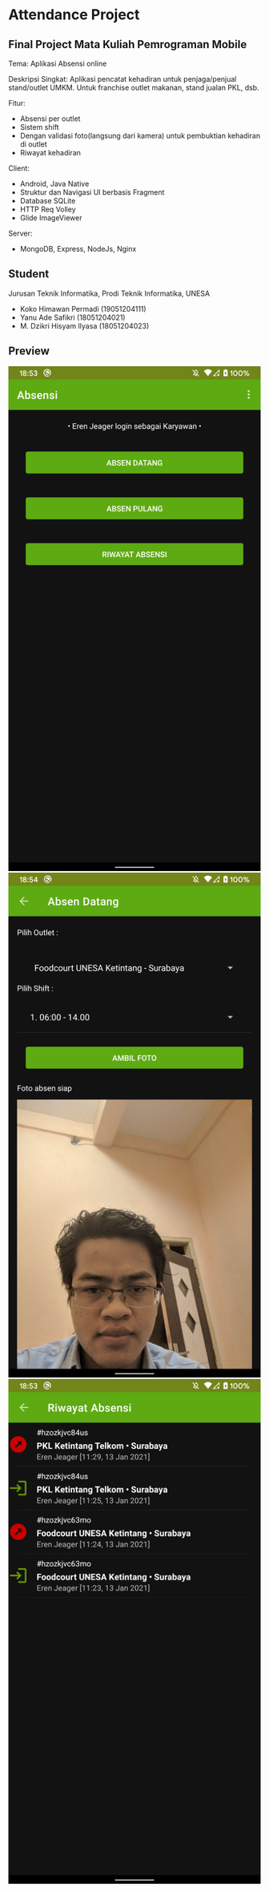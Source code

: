 # Attendance Project
## Final Project Mata Kuliah Pemrograman Mobile
Tema:
Aplikasi Absensi online

Deskripsi Singkat:
Aplikasi pencatat kehadiran untuk penjaga/penjual stand/outlet UMKM. Untuk franchise outlet makanan, stand jualan PKL, dsb.

Fitur:
- Absensi per outlet
- Sistem shift
- Dengan validasi foto(langsung dari kamera) untuk pembuktian kehadiran di outlet
- Riwayat kehadiran

Client:
- Android, Java Native
- Struktur dan Navigasi UI berbasis Fragment 
- Database SQLite
- HTTP Req Volley
- Glide ImageViewer

Server:
- MongoDB, Express, NodeJs, Nginx

## Student
Jurusan Teknik Informatika, Prodi Teknik Informatika, UNESA
- Koko Himawan Permadi (19051204111)
- Yanu Ade Safikri (18051204021)
- M. Dzikri Hisyam Ilyasa (18051204023)

## Preview
![Home](https://github.com/kokohi28/attendance-project/blob/master/home_sample.png?raw=true)
![Masuk](https://github.com/kokohi28/attendance-project/blob/master/masuk_sample.png?raw=true)
![Riwayat](https://github.com/kokohi28/attendance-project/blob/master/riwayat_sample.png?raw=true)

